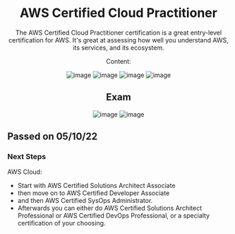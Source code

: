 <div align="center">

# AWS Certified Cloud Practitioner

The AWS Certified Cloud Practitioner certification is a great entry-level certification for AWS. It's great at assessing how well you understand AWS, its services, and its ecosystem.

Content: 

![image](https://user-images.githubusercontent.com/104793540/194054994-3f8532ed-037c-4ccd-a51b-b2382ee81bdc.png)
![image](https://user-images.githubusercontent.com/104793540/194055038-142ba776-ce6d-4d0f-b525-be053b2b773c.png)
![image](https://user-images.githubusercontent.com/104793540/194055083-0576cc51-3ad5-4e16-89ed-26190775e3c3.png)
![image](https://user-images.githubusercontent.com/104793540/194055144-75515154-9ae3-4d38-a170-538ab33e066c.png)




## Exam 

![image](https://user-images.githubusercontent.com/104793540/191229067-505f0aeb-36cc-4634-9967-312b036a6a3d.png)
![image](https://user-images.githubusercontent.com/104793540/191229579-bc657fdb-978a-4f54-8ca3-355dc1b3e9f5.png)

  </div>

## Passed on 05/10/22

### Next Steps 
AWS Cloud: 
- Start with AWS Certified Solutions Architect Associate
- then move on to AWS Certified Developer Associate 
- and then AWS Certified SysOps Administrator.
- Afterwards you can either do AWS Certified Solutions Architect Professional or AWS Certified DevOps Professional, or a specialty certification of your choosing.
